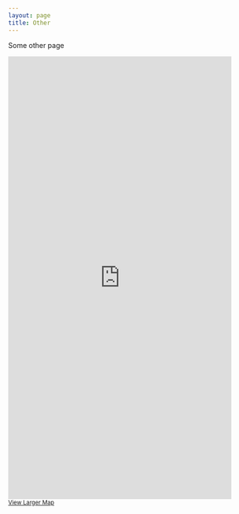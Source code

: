 ```yaml
---
layout: page
title: Other
---
```


Some other page

<iframe width="90%" height="900" frameborder="0" marginheight="0" marginwidth="0" src="http://www.arcgis.com/apps/OnePane/basicviewer/index.html?appid=4ca5bf25e2ed46ebb7c25796b29c33d1"></iframe><br /><small><a href="http://www.arcgis.com/apps/OnePane/basicviewer/index.html?appid=4ca5bf25e2ed46ebb7c25796b29c33d1">View Larger Map</a></small>
